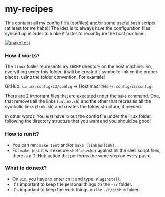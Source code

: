 # my-recipes
This contains all my config files (dotfiles) and/or some useful bash scripts (at least for me haha)! The idea is to always have the configuration files synced up in order to make it faster to reconfigure the host machine.

[![make test](https://github.com/thiagosanches/my-recipes/actions/workflows/make-test.yml/badge.svg?branch=master)](https://github.com/thiagosanches/my-recipes/actions/workflows/make-test.yml)

### How it works?

The `linux` folder represents my `$HOME` directory on the host machine. So, everything under this folder, it will be created a symbolic link on the proper places, using the folder convention. For example:

GitHub: `linux/.config/i3/config` -> Host machine: `~/.config/i3/config`.

There are 2 important files that are executed under the `make` command. One, that removes all the links (`unlink.sh`) and the other that recreates all the symbolic links (`link.sh`) and creates the folder structure, if needed.

In other words: You just have to put the config file under the linux folder, following the directory structure that you want and you should be good!

### How to run it?
- You can run: `make test` and/or `make (link|unlink)`.
- For `make test` it will execute `shellchecker` against all the shell script files, there is a GitHub action that performs the same step on every push.

### What to do next?
- On `vim`, you have to enter on it and type: `PlugInstall`.
- It's important to keep the personal things on the `~/r` folder.
- It's important to keep the work things on the `~/r/github` folder.
